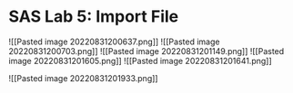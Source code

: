 # SAS Lab 5: Import File
![[Pasted image 20220831200637.png]]
![[Pasted image 20220831200703.png]]
![[Pasted image 20220831201149.png]]
![[Pasted image 20220831201605.png]]
![[Pasted image 20220831201641.png]]

![[Pasted image 20220831201933.png]]
